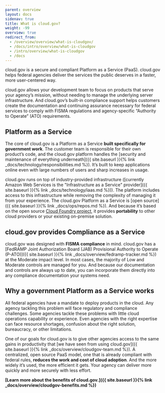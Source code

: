 ```yaml
---
parent: overview
layout: docs
sidenav: true
title: What is cloud.gov?
weight: -99
overview: true
redirect_from:
  - /overview/overview/what-is-cloudgov/
  - /docs/intro/overview/what-is-cloudgov
  - /intro/overview/what-is-cloudgov
  - /docs
---
```


cloud.gov is a secure and compliant Platform as a Service (PaaS). cloud.gov helps federal agencies deliver the services the public deserves in a faster, more user-centered way.

cloud.gov allows your development team to focus on products that serve your agency’s mission, without needing to manage the underlying server infrastructure. And cloud.gov’s built-in compliance support helps customers create the documentation and continuing assurance necessary for federal services to comply with FISMA regulations and agency-specific “Authority to Operate” (ATO) requirements.

## Platform as a Service

The core of cloud.gov is a Platform as a Service **built specifically for government work**. The customer team is responsible for their own product’s code, and the cloud.gov platform handles the [security and maintenance of everything underneath]({{ site.baseurl }}{% link _docs/technology/responsibilities.md %}). It’s built to keep applications online even with large numbers of users and sharp increases in usage.

cloud.gov runs on top of industry-provided infrastructure ([currently Amazon Web Services is the "Infrastructure as a Service" provider]({{ site.baseurl }}{% link _docs/technology/iaas.md %})). The platform includes access to this infrastructure while removing the complexity of managing it from your experience. The cloud.gov Platform as a Service is [open source]({{ site.baseurl }}{% link _docs/ops/repos.md %}). And because it’s based on the open source [Cloud Foundry project](http://www.cloudfoundry.org/), it provides **portability** to other cloud providers or your existing on-premise solution.

## cloud.gov provides Compliance as a Service

cloud.gov was designed with **FISMA compliance** in mind. cloud.gov has a [FedRAMP Joint Authorization Board (JAB) Provisional Authority to Operate (P-ATO)]({{ site.baseurl }}{% link _docs/overview/fedramp-tracker.md %}) at the Moderate impact level. In most cases, the majority of Low and Moderate controls are managed for you. And because our documentation and controls are always up to date, you can incorporate them directly into any compliance documentation your systems need.

## Why a government Platform as a Service works

All federal agencies have a mandate to deploy products in the cloud. Any agency tackling this problem will face regulatory and compliance challenges. Some agencies tackle these problems with little cloud operations capability or experience. Even agencies with the right expertise can face resource shortages, confusion about the right solution, bureaucracy, or other limitations.

One of our goals for cloud.gov is to give other agencies access to the same gains in productivity that [we have seen from using cloud.gov]({{ site.baseurl }}{% link _docs/overview/cloudgov-team.md %}). A centralized, open source PaaS model, one that is already compliant with federal rules, **reduces the work and cost of cloud adoption**. And the more widely it’s used, the more efficient it gets. Your agency can deliver more quickly and more securely with less effort.

**[Learn more about the benefits of cloud.gov.]({{ site.baseurl }}{% link _docs/overview/cloudgov-benefits.md %})**
